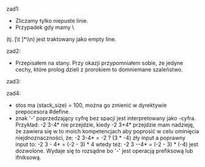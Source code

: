 zad1:
* Zliczamy tylko niepuste linie. 
* Przypadek gdy mamy
			  \

(tj. [\t ]*\\\n) jest traktowany jako empty line.

zad2:
* Przepisałem na stany. Przy okazji przypomniałem sobie, że jedyne cechy, które prolog dzieli z prorokiem to domniemane szaleństwo.

zad3:

zad4:
* stos ma (stack_size) = 100, można go zmienić w dyrektywie prepocesora #define.
* znak '-' poprzedzający cyfrę bez spacji jest interpretowany jako -cyfra. Przykład:
-2 3-4* nie przejdzie, kiedy
-2 3+4* przejdzie
mam nadzieję, że zawiera się w to moich kompetencjach aby poprosić w celu ominięcia niejdnoznaczności, że: 
-2 3-4* = -2 ? (3 * -4) zły input
a poprawny input to:
-2 3 - 4* = (-2 - 3) * 4
wtedy też:
-2 3 --4* = (-2 - 3) * (-4)
jest dozwolone. 
Wydaje się to rozsądne bo '-' jest operacją prefiksową lub ifniksową.


